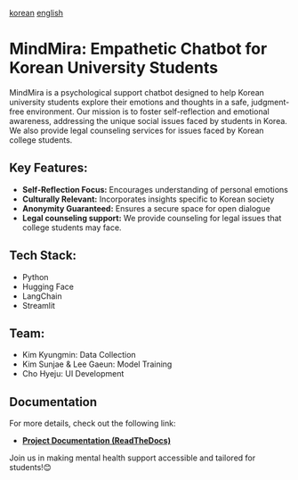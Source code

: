 [korean](README_ko.md) [english](README.md)
# MindMira: Empathetic Chatbot for Korean University Students

MindMira is a psychological support chatbot designed to help Korean university students explore their emotions and thoughts in a safe, judgment-free environment. Our mission is to foster self-reflection and emotional awareness, addressing the unique social issues faced by students in Korea. We also provide legal counseling services for issues faced by Korean college students.

## Key Features:
- **Self-Reflection Focus:** Encourages understanding of personal emotions
- **Culturally Relevant:** Incorporates insights specific to Korean society
- **Anonymity Guaranteed:** Ensures a secure space for open dialogue
- **Legal counseling support:** We provide counseling for legal issues that college students may face.

## Tech Stack:
- Python
- Hugging Face
- LangChain
- Streamlit

## Team:
- Kim Kyungmin: Data Collection
- Kim Sunjae & Lee Gaeun: Model Training
- Cho Hyeju: UI Development

## Documentation
For more details, check out the following link:

- [**Project Documentation (ReadTheDocs)**](https://mindmira.readthedocs.io/en/latest/)
  
Join us in making mental health support accessible and tailored for students!😊
